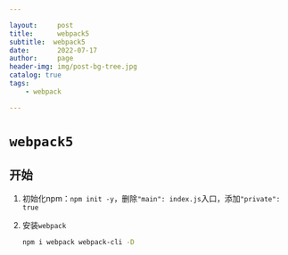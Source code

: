 ```yaml
---

layout:     post
title:      webpack5
subtitle:  webpack5
date:       2022-07-17
author:     page
header-img: img/post-bg-tree.jpg
catalog: true
tags:
    - webpack

---
```


# `webpack5`

## 开始

1. 初始化npm：`npm init -y`，删除`"main": index.js`入口，添加`"private": true`

2. 安装`webpack`

   ```sh
   npm i webpack webpack-cli -D
   ```

   